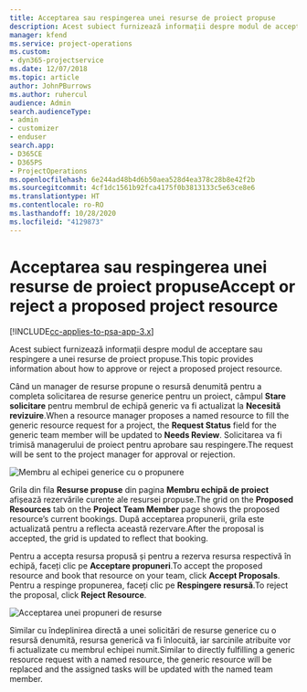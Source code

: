 ```yaml
---
title: Acceptarea sau respingerea unei resurse de proiect propuse
description: Acest subiect furnizează informații despre modul de acceptare sau respingere a unei resurse de proiect propuse.
manager: kfend
ms.service: project-operations
ms.custom:
- dyn365-projectservice
ms.date: 12/07/2018
ms.topic: article
author: JohnPBurrows
ms.author: ruhercul
audience: Admin
search.audienceType:
- admin
- customizer
- enduser
search.app:
- D365CE
- D365PS
- ProjectOperations
ms.openlocfilehash: 6e244ad48b4d6b50aea528d4ea378c28b8e42f2b
ms.sourcegitcommit: 4cf1dc1561b92fca4175f0b3813133c5e63ce8e6
ms.translationtype: HT
ms.contentlocale: ro-RO
ms.lasthandoff: 10/28/2020
ms.locfileid: "4129873"
---
```

# <a name="accept-or-reject-a-proposed-project-resource"></a><span data-ttu-id="25830-103">Acceptarea sau respingerea unei resurse de proiect propuse</span><span class="sxs-lookup"><span data-stu-id="25830-103">Accept or reject a proposed project resource</span></span>

[!INCLUDE[cc-applies-to-psa-app-3.x](../includes/cc-applies-to-psa-app-3x.md)]

<span data-ttu-id="25830-104">Acest subiect furnizează informații despre modul de acceptare sau respingere a unei resurse de proiect propuse.</span><span class="sxs-lookup"><span data-stu-id="25830-104">This topic provides information about how to approve or reject a proposed project resource.</span></span>

<span data-ttu-id="25830-105">Când un manager de resurse propune o resursă denumită pentru a completa solicitarea de resurse generice pentru un proiect, câmpul **Stare solicitare** pentru membrul de echipă generic va fi actualizat la **Necesită revizuire**.</span><span class="sxs-lookup"><span data-stu-id="25830-105">When a resource manager proposes a named resource to fill the generic resource request for a project, the **Request Status** field for the generic team member will be updated to **Needs Review**.</span></span> <span data-ttu-id="25830-106">Solicitarea va fi trimisă managerului de proiect pentru aprobare sau respingere.</span><span class="sxs-lookup"><span data-stu-id="25830-106">The request will be sent to the project manager for approval or rejection.</span></span>

![Membru al echipei generice cu o propunere](media/RM-how-to-19.png)

<span data-ttu-id="25830-108">Grila din fila **Resurse propuse** din pagina **Membru echipă de proiect** afișează rezervările curente ale resursei propuse.</span><span class="sxs-lookup"><span data-stu-id="25830-108">The grid on the **Proposed Resources** tab on the **Project Team Member** page shows the proposed resource’s current bookings.</span></span> <span data-ttu-id="25830-109">După acceptarea propunerii, grila este actualizată pentru a reflecta această rezervare.</span><span class="sxs-lookup"><span data-stu-id="25830-109">After the proposal is accepted, the grid is updated to reflect that booking.</span></span> 

<span data-ttu-id="25830-110">Pentru a accepta resursa propusă și pentru a rezerva resursa respectivă în echipă, faceți clic pe **Acceptare propuneri**.</span><span class="sxs-lookup"><span data-stu-id="25830-110">To accept the proposed resource and book that resource on your team, click **Accept Proposals**.</span></span>  
<span data-ttu-id="25830-111">Pentru a respinge propunerea, faceți clic pe **Respingere resursă**.</span><span class="sxs-lookup"><span data-stu-id="25830-111">To reject the proposal, click **Reject Resource**.</span></span>

![Acceptarea unei propuneri de resurse](media/RM-how-to-20.png) 

<span data-ttu-id="25830-113">Similar cu îndeplinirea directă a unei solicitări de resurse generice cu o resursă denumită, resursa generică va fi înlocuită, iar sarcinile atribuite vor fi actualizate cu membrul echipei numit.</span><span class="sxs-lookup"><span data-stu-id="25830-113">Similar to directly fulfilling a generic resource request with a named resource, the generic resource will be replaced and the assigned tasks will be updated with the named team member.</span></span>
